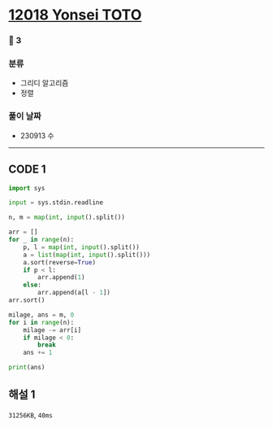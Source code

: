 # [12018 Yonsei TOTO](https://www.acmicpc.net/problem/12018)

### 🥈 3

### 분류

- 그리디 알고리즘
- 정렬

### 풀이 날짜

- 230913 수

---

## CODE 1

```python
import sys

input = sys.stdin.readline

n, m = map(int, input().split())

arr = []
for _ in range(n):
    p, l = map(int, input().split())
    a = list(map(int, input().split()))
    a.sort(reverse=True)
    if p < l:
        arr.append(1)
    else:
        arr.append(a[l - 1])
arr.sort()

milage, ans = m, 0
for i in range(n):
    milage -= arr[i]
    if milage < 0:
        break
    ans += 1

print(ans)
```

## 해설 1

`31256KB`, `40ms`
